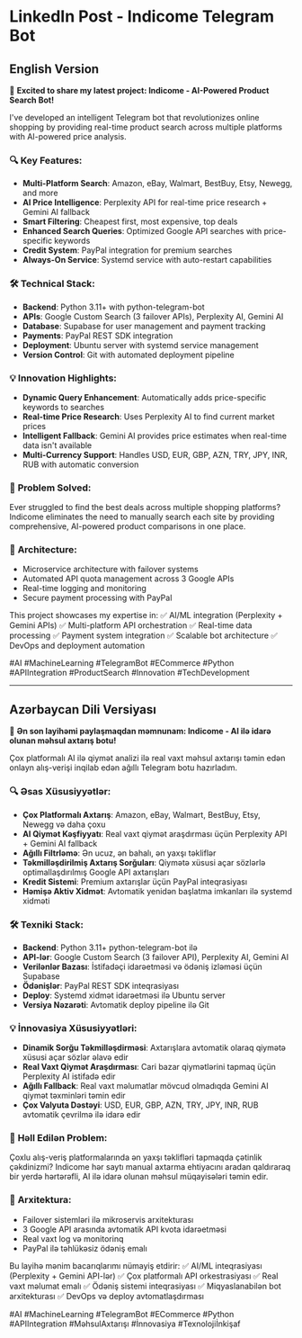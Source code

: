 # LinkedIn Post - Indicome Telegram Bot

## English Version

🚀 **Excited to share my latest project: Indicome - AI-Powered Product Search Bot!**

I've developed an intelligent Telegram bot that revolutionizes online shopping by providing real-time product search across multiple platforms with AI-powered price analysis.

### 🔍 **Key Features:**
- **Multi-Platform Search**: Amazon, eBay, Walmart, BestBuy, Etsy, Newegg, and more
- **AI Price Intelligence**: Perplexity API for real-time price research + Gemini AI fallback
- **Smart Filtering**: Cheapest first, most expensive, top deals
- **Enhanced Search Queries**: Optimized Google API searches with price-specific keywords
- **Credit System**: PayPal integration for premium searches
- **Always-On Service**: Systemd service with auto-restart capabilities

### 🛠️ **Technical Stack:**
- **Backend**: Python 3.11+ with python-telegram-bot
- **APIs**: Google Custom Search (3 failover APIs), Perplexity AI, Gemini AI
- **Database**: Supabase for user management and payment tracking
- **Payments**: PayPal REST SDK integration
- **Deployment**: Ubuntu server with systemd service management
- **Version Control**: Git with automated deployment pipeline

### 💡 **Innovation Highlights:**
- **Dynamic Query Enhancement**: Automatically adds price-specific keywords to searches
- **Real-time Price Research**: Uses Perplexity AI to find current market prices
- **Intelligent Fallback**: Gemini AI provides price estimates when real-time data isn't available
- **Multi-Currency Support**: Handles USD, EUR, GBP, AZN, TRY, JPY, INR, RUB with automatic conversion

### 🎯 **Problem Solved:**
Ever struggled to find the best deals across multiple shopping platforms? Indicome eliminates the need to manually search each site by providing comprehensive, AI-powered product comparisons in one place.

### 🔧 **Architecture:**
- Microservice architecture with failover systems
- Automated API quota management across 3 Google APIs
- Real-time logging and monitoring
- Secure payment processing with PayPal

This project showcases my expertise in:
✅ AI/ML integration (Perplexity + Gemini APIs)
✅ Multi-platform API orchestration
✅ Real-time data processing
✅ Payment system integration
✅ Scalable bot architecture
✅ DevOps and deployment automation

#AI #MachineLearning #TelegramBot #ECommerce #Python #APIIntegration #ProductSearch #Innovation #TechDevelopment

---

## Azərbaycan Dili Versiyası

🚀 **Ən son layihəmi paylaşmaqdan məmnunam: Indicome - AI ilə idarə olunan məhsul axtarış botu!**

Çox platformalı AI ilə qiymət analizi ilə real vaxt məhsul axtarışı təmin edən onlayn alış-verişi inqilab edən ağıllı Telegram botu hazırladım.

### 🔍 **Əsas Xüsusiyyətlər:**
- **Çox Platformalı Axtarış**: Amazon, eBay, Walmart, BestBuy, Etsy, Newegg və daha çoxu
- **AI Qiymət Kəşfiyyatı**: Real vaxt qiymət araşdırması üçün Perplexity API + Gemini AI fallback
- **Ağıllı Filtrləmə**: Ən ucuz, ən bahalı, ən yaxşı təkliflər
- **Təkmilləşdirilmiş Axtarış Sorğuları**: Qiymətə xüsusi açar sözlərlə optimallaşdırılmış Google API axtarışları
- **Kredit Sistemi**: Premium axtarışlar üçün PayPal inteqrasiyası
- **Həmişə Aktiv Xidmət**: Avtomatik yenidən başlatma imkanları ilə systemd xidməti

### 🛠️ **Texniki Stack:**
- **Backend**: Python 3.11+ python-telegram-bot ilə
- **API-lər**: Google Custom Search (3 failover API), Perplexity AI, Gemini AI
- **Verilənlər Bazası**: İstifadəçi idarəetməsi və ödəniş izləməsi üçün Supabase
- **Ödənişlər**: PayPal REST SDK inteqrasiyası
- **Deploy**: Systemd xidmət idarəetməsi ilə Ubuntu server
- **Versiya Nəzarəti**: Avtomatik deploy pipeline ilə Git

### 💡 **İnnovasiya Xüsusiyyətləri:**
- **Dinamik Sorğu Təkmilləşdirməsi**: Axtarışlara avtomatik olaraq qiymətə xüsusi açar sözlər əlavə edir
- **Real Vaxt Qiymət Araşdırması**: Cari bazar qiymətlərini tapmaq üçün Perplexity AI istifadə edir
- **Ağıllı Fallback**: Real vaxt məlumatlar mövcud olmadıqda Gemini AI qiymət təxminləri təmin edir
- **Çox Valyuta Dəstəyi**: USD, EUR, GBP, AZN, TRY, JPY, INR, RUB avtomatik çevrilmə ilə idarə edir

### 🎯 **Həll Edilən Problem:**
Çoxlu alış-veriş platformalarında ən yaxşı təklifləri tapmaqda çətinlik çəkdinizmi? Indicome hər saytı manual axtarma ehtiyacını aradan qaldıraraq bir yerdə hərtərəfli, AI ilə idarə olunan məhsul müqayisələri təmin edir.

### 🔧 **Arxitektura:**
- Failover sistemləri ilə mikroservis arxitekturası
- 3 Google API arasında avtomatik API kvota idarəetməsi
- Real vaxt log və monitorinq
- PayPal ilə təhlükəsiz ödəniş emalı

Bu layihə mənim bacarıqlarımı nümayiş etdirir:
✅ AI/ML inteqrasiyası (Perplexity + Gemini API-lər)
✅ Çox platformalı API orkestrasiyası
✅ Real vaxt məlumat emalı
✅ Ödəniş sistemi inteqrasiyası
✅ Miqyaslanabilən bot arxitekturası
✅ DevOps və deploy avtomatlaşdırması

#AI #MachineLearning #TelegramBot #ECommerce #Python #APIIntegration #MəhsulAxtarışı #İnnovasiya #Texnolojiİnkişaf
